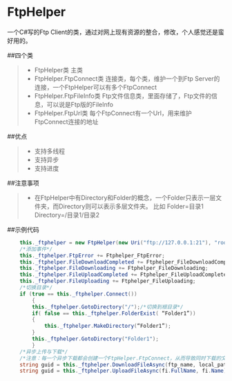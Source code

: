 # FtpHelper
一个C#写的Ftp Client的类，通过对网上现有资源的整合，修改，个人感觉还是蛮好用的。

##四个类
> * FtpHelper类 主类
> * FtpHelper.FtpConnect类 连接类，每个类，维护一个到Ftp Server的连接，一个FtpHelper可以有多个FtpConnect
> * FtpHelper.FtpFileInfo类 Ftp文件信息类，里面存储了，Ftp文件的信息，可以说是Ftp版的FileInfo
> * FtpHelper.FtpUrl类 每个FtpConnect有一个Url，用来维护FtpConnect连接的地址

##优点
> * 支持多线程
> * 支持异步
> * 支持进度

##注意事项
> * 在FtpHelper中有Directory和Folder的概念，一个Folder只表示一层文件夹，而Directory则可以表示多层文件夹。
比如 Folder=目录1 Directory=/目录1/目录2

##示例代码

```C#
    this._ftphelper = new FtpHelper(new Uri("ftp://127.0.0.1:21"), "root", "password");
    /*添加事件*/
    this._ftphelper.FtpError += Ftphelper_FtpError;
    this._ftphelper.FileDownloadCompleted += Ftphelper_FileDownloadCompleted;
    this._ftphelper.FileDownloading += Ftphelper_FileDownloading;
    this._ftphelper.FileUploadCompleted += Ftphelper_FileUploadCompleted;
    this._ftphelper.FileUploading += Ftphelper_FileUploading;
    /*切换目录*/
    if (true == this._ftphelper.Connect())
        {
        this._ftphelper.GotoDirectory("/");/*切换到根目录*/
        if( false == this._ftphelper.FolderExist( “Folder1”))
        {
            this._ftphelper.MakeDirectory(“Folder1”);
        }
        this._ftphelper.GotoDirectory("Folder1");
        }
    /*异步上传与下载*/
    /*注意：每一个异步下载都会创建一个FtpHelper.FtpConnect，从而导致同时下载的文件越多，就会在Ftp Server端看到有多个user同时登陆下载，这对于Ftp Server端有同时登陆人数限制的时候，会导致下载失败，现有的代码，还没有做同时下载文件数量的限制和速度的限制，并且近期，可能也不打算更新这部分代码，因为我感觉够用了~O(∩_∩)O哈哈~*/
    string guid = this._ftphelper.DownloadFileAsync(ftp_name, local_path );
    string guid = this._ftphelper.UploadFileAsync(fi.FullName, fi.Name);
```
